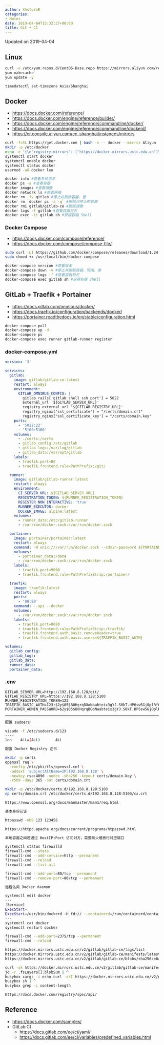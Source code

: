 ```yaml
---
author: XhstormR
categories:
- Notes
date: 2019-04-04T15:32:27+08:00
title: Git + CI
---
```


<!--more-->

Updated on 2019-04-04

>

## Linux
```bash
curl -o /etc/yum.repos.d/CentOS-Base.repo https://mirrors.aliyun.com/repo/Centos-7.repo
yum makecache
yum update -y

timedatectl set-timezone Asia/Shanghai
```

## Docker
* https://docs.docker.com/reference/
* https://docs.docker.com/engine/reference/builder/
* https://docs.docker.com/engine/reference/commandline/docker/
* https://docs.docker.com/engine/reference/commandline/dockerd/
* https://cr.console.aliyun.com/cn-shanghai/instances/mirrors

```bash
curl -fsSL https://get.docker.com | bash -s -- docker --mirror Aliyun
mkdir -p /etc/docker
echo -e '{\n"registry-mirrors": ["https://docker.mirrors.ustc.edu.cn"]\n}' > /etc/docker/daemon.json
systemctl start docker
systemctl enable docker
systemctl status docker
usermod -aG docker leo
```

```bash
docker info #查看系统信息
docker ps -a #查看容器
docker images #查看镜像
docker network ls #查看网络
docker rm -fv gitlab #停止并删除容器、卷
docker rm `docker ps -a -q` #删除已停止的容器
docker rmi gitlab/gitlab-ce #删除镜像
docker logs -f gitlab #查看容器日志
docker exec -it gitlab sh #获得容器 Shell
```

### Docker Compose
* https://docs.docker.com/compose/reference/
* https://docs.docker.com/compose/compose-file/

```bash
sudo curl -Lf https://github.com/docker/compose/releases/download/1.24.0/run.sh -o /usr/local/bin/docker-compose
sudo chmod +x /usr/local/bin/docker-compose
```

```bash
docker-compose version #查看版本
docker-compose down -v #停止并删除容器、网络、卷
docker-compose logs -f #查看容器日志
docker-compose exec gitlab sh #获得容器 Shell
```

## GitLab + Traefik + Portainer
* https://docs.gitlab.com/omnibus/docker/
* https://docs.traefik.io/configuration/backends/docker/
* https://portainer.readthedocs.io/en/stable/configuration.html

```bash
docker-compose pull
docker-compose up -d
docker-compose ps
docker-compose exec runner gitlab-runner register
```

### docker-compose.yml

```yaml
version: '3'

services:
  gitlab:
    image: gitlab/gitlab-ce:latest
    restart: always
    environment:
      GITLAB_OMNIBUS_CONFIG: |
        gitlab_rails['gitlab_shell_ssh_port'] = 5022
        external_url '${GITLAB_SERVER_URL}'
        registry_external_url '${GITLAB_REGISTRY_URL}'
        registry_nginx['ssl_certificate'] = "/certs/domain.crt"
        registry_nginx['ssl_certificate_key'] = "/certs/domain.key"
    ports:
      - '5022:22'
      - '5100:5100'
    volumes:
      - ./certs:/certs
      - gitlab_config:/etc/gitlab
      - gitlab_logs:/var/log/gitlab
      - gitlab_data:/var/opt/gitlab
    labels:
      - traefik.port=80
      - traefik.frontend.rule=PathPrefix:/git/

  runner:
    image: gitlab/gitlab-runner:latest
    restart: always
    environment:
      CI_SERVER_URL: ${GITLAB_SERVER_URL}
      REGISTRATION_TOKEN: ${RUNNER_REGISTRATION_TOKEN}
      REGISTER_NON_INTERACTIVE: 'true'
      RUNNER_EXECUTOR: docker
      DOCKER_IMAGE: alpine:latest
    volumes:
      - runner_data:/etc/gitlab-runner
      - /var/run/docker.sock:/var/run/docker.sock

  portainer:
    image: portainer/portainer:latest
    restart: always
    command: -H unix:///var/run/docker.sock --admin-password ${PORTAINER_ADMIN_PASSWORD}
    volumes:
      - portainer_data:/data
      - /var/run/docker.sock:/var/run/docker.sock
    labels:
      - traefik.port=9000
      - traefik.frontend.rule=PathPrefixStrip:/portainer/

  traefik:
    image: traefik:latest
    restart: always
    ports:
      - '80:80'
    command: --api --docker
    volumes:
      - /var/run/docker.sock:/var/run/docker.sock
    labels:
      - traefik.port=8080
      - traefik.frontend.rule=PathPrefixStrip:/traefik/
      - traefik.frontend.auth.basic.removeHeader=true
      - traefik.frontend.auth.basic.users=${TRAEFIK_BASIC_AUTH}

volumes:
  gitlab_config:
  gitlab_logs:
  gitlab_data:
  runner_data:
  portainer_data:
```

### .env

```
GITLAB_SERVER_URL=http://192.168.8.128/git/
GITLAB_REGISTRY_URL=https://192.168.8.128:5100
RUNNER_REGISTRATION_TOKEN=123
TRAEFIK_BASIC_AUTH=123:$2y$05$80HqrqBOoNaabteix3gYJ.S0kT.HP6sw5GjOplRfGhGezth0yL78y
PORTAINER_ADMIN_PASSWORD=$2y$05$80HqrqBOoNaabteix3gYJ.S0kT.HP6sw5GjOplRfGhGezth0yL78y
```

---

```bash
配置 sudoers

visudo -f /etc/sudoers.d/123
----
leo    ALL=(ALL)       ALL
```

```bash
配置 Docker Registry 证书

mkdir -p certs
openssl req \
  -config /etc/pki/tls/openssl.cnf \
  -addext 'subjectAltName=IP:192.168.8.128' \
  -newkey rsa:4096 -nodes -sha256 -keyout certs/domain.key \
  -x509 -days 365 -out certs/domain.crt

mkdir -p /etc/docker/certs.d/192.168.8.128:5100
cp certs/domain.crt /etc/docker/certs.d/192.168.8.128:5100/ca.crt

https://www.openssl.org/docs/manmaster/man1/req.html
```

```bash
基本身份认证

htpasswd -nbB 123 123456

https://httpd.apache.org/docs/current/programs/htpasswd.html
```

```bash
本地容器之间若通过 HostIP:Port 访问对方，需要防火墙放行对应端口

systemctl status firewalld
firewall-cmd --state
firewall-cmd --add-service=http --permanent
firewall-cmd --reload
firewall-cmd --list-all

firewall-cmd --add-port=80/tcp --permanent
firewall-cmd --remove-port=80/tcp --permanent
```

```bash
远程访问 Docker daemon

systemctl edit docker
---
[Service]
ExecStart=
ExecStart=/usr/bin/dockerd -H fd:// --containerd=/run/containerd/containerd.sock -H tcp://0.0.0.0
---
systemctl cat docker
systemctl restart docker

firewall-cmd --add-port=2375/tcp --permanent
firewall-cmd --reload
```

```bash
https://docker.mirrors.ustc.edu.cn/v2/gitlab/gitlab-ce/tags/list
https://docker.mirrors.ustc.edu.cn/v2/gitlab/gitlab-ce/manifests/latest
https://docker.mirrors.ustc.edu.cn/v2/gitlab/gitlab-ce/blobs/sha256:e04a2435a78d15beae8c317bb18cfc3bc556b8dcdb7d29b256971ad42ee06767

curl -sk https://docker.mirrors.ustc.edu.cn/v2/gitlab/gitlab-ce/manifests/latest | ^
jq -r .fsLayers[].blobSum | ^
busybox xargs -i echo curl -skI https://docker.mirrors.ustc.edu.cn/v2/gitlab/gitlab-ce/blobs/{} | ^
busybox sh | ^
busybox grep -i content-length

https://docs.docker.com/registry/spec/api/
```

## Reference
* https://docs.docker.com/samples/
* GitLab CI
  * https://docs.gitlab.com/ee/ci/yaml/
  * https://docs.gitlab.com/ee/ci/variables/predefined_variables.html
